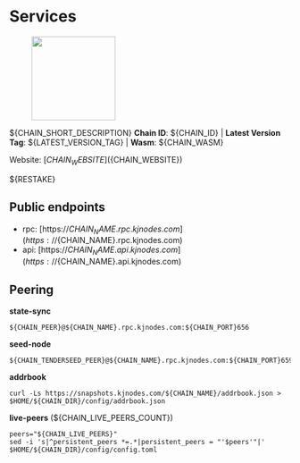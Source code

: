# Services

<figure><img src="https://raw.githubusercontent.com/kj89/testnet_manuals/main/pingpub/logos/cosmoshub.png" width="150" alt=""><figcaption></figcaption></figure>

${CHAIN_SHORT_DESCRIPTION}
**Chain ID**: ${CHAIN_ID} | **Latest Version Tag**: ${LATEST_VERSION_TAG} | **Wasm**: ${CHAIN_WASM}

Website: [${CHAIN_WEBSITE}](${CHAIN_WEBSITE})

${RESTAKE}
## Public endpoints

* rpc: [https://${CHAIN_NAME}.rpc.kjnodes.com](https://${CHAIN_NAME}.rpc.kjnodes.com)
* api: [https://${CHAIN_NAME}.api.kjnodes.com](https://${CHAIN_NAME}.api.kjnodes.com)

## Peering

**state-sync**

```
${CHAIN_PEER}@${CHAIN_NAME}.rpc.kjnodes.com:${CHAIN_PORT}656
```

**seed-node**

```
${CHAIN_TENDERSEED_PEER}@${CHAIN_NAME}.rpc.kjnodes.com:${CHAIN_PORT}659
```

**addrbook**
```
curl -Ls https://snapshots.kjnodes.com/${CHAIN_NAME}/addrbook.json > $HOME/${CHAIN_DIR}/config/addrbook.json
```

**live-peers** (${CHAIN_LIVE_PEERS_COUNT})
```
peers="${CHAIN_LIVE_PEERS}"
sed -i 's|^persistent_peers *=.*|persistent_peers = "'$peers'"|' $HOME/${CHAIN_DIR}/config/config.toml
```
